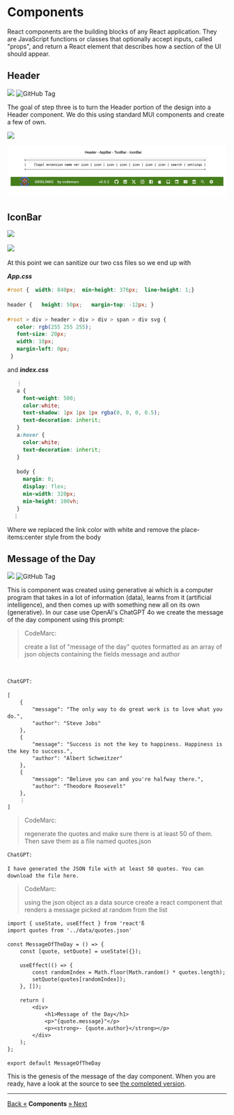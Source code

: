 # Components

React components are the building blocks of any React application. They are JavaScript functions or classes that optionally accept inputs, called "props", and return a React element that describes how a section of the UI should appear.

## Header
![](https://img.shields.io/badge/component-darkgreen)
![GitHub Tag](https://img.shields.io/badge/tag-STEP3-blue)

The goal of step three is to turn the Header portion of the design into a Header component. We do this using standard MUI components and create a few of own.

![](https://img.shields.io/badge/TODO_NEED_TO_WRITE_ABOUT_THIS-red)


<img src="img/gridlinks-frame2.png"/>


## IconBar
![](https://img.shields.io/badge/component-darkgreen)

![](https://img.shields.io/badge/TODO_NEED_TO_WRITE_ABOUT_THIS-red)


At this point we can sanitize our two css files so we end up with

***App.css***
```css
#root {  width: 840px;  min-height: 376px;  line-height: 1;}

header {   height: 50px;   margin-top: -12px; }

#root > div > header > div > div > span > div svg {
   color: rgb(255 255 255);
   font-size: 20px;
   width: 18px;
   margin-left: 0px;
 }
```

and
***index.css***

```css
   ⋮
   a {
     font-weight: 500;
     color:white;
     text-shadow: 1px 1px 1px rgba(0, 0, 0, 0.5);
     text-decoration: inherit;
   }
   a:hover {
     color:white;
     text-decoration: inherit;
   }

   body {
     margin: 0;
     display: flex;
     min-width: 320px;
     min-height: 100vh;
   }
  ⋮
```

Where we  replaced the link color with white and remove the place-items:center style from the body

## Message of the Day
![](https://img.shields.io/badge/component-darkgreen)
![GitHub Tag](https://img.shields.io/badge/tag-STEP4-blue)

This is component was created using generative ai which is a computer program that takes in a lot of information (data), learns from it (artificial intelligence), and then comes up with something new all on its own (generative). In our case use OpenAI's ChatGPT 4o we create the message of the day component using this prompt:

> CodeMarc:
>
> create a list of "message of the day" quotes formatted as an array of json objects containing the fields message and author

<br/>

```code
ChatGPT:

[
    {
        "message": "The only way to do great work is to love what you do.",
        "author": "Steve Jobs"
    },
    {
        "message": "Success is not the key to happiness. Happiness is the key to success.",
        "author": "Albert Schweitzer"
    },
    {
        "message": "Believe you can and you're halfway there.",
        "author": "Theodore Roosevelt"
    },
    ⋮
]
```

> CodeMarc:
>
> regenerate the quotes and make sure there is at least 50 of them. Then save them as a file named quotes.json

```code
ChatGPT:

I have generated the JSON file with at least 50 quotes. You can download the file here. ​
```
> CodeMarc:
>
> using the json object as a data source create a react component that renders a message picked at random from the list

```code
import { useState, useEffect } from 'react'ß
import quotes from '../data/quotes.json'

const MessageOfTheDay = () => {
    const [quote, setQuote] = useState({});

    useEffect(() => {
        const randomIndex = Math.floor(Math.random() * quotes.length);
        setQuote(quotes[randomIndex]);
    }, []);

    return (
        <div>
            <h1>Message of the Day</h1>
            <p>"{quote.message}"</p>
            <p><strong>- {quote.author}</strong></p>
        </div>
    );
};

export default MessageOfTheDay
```

This is the genesis of the message of the day component. When you are ready, have a look at the source to see [the completed version](https://github.com/codemarc/gridlinks/blob/c6766d46ba7f8b6aa48db5ae1edf9afc8d172753/src/components/Motd.jsx).

---

[Back «](design)  __Components__  [» Next](pages)



